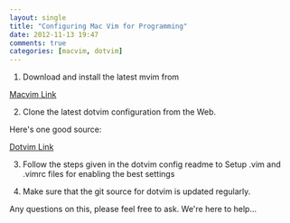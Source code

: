 ```yaml
---
layout: single
title: "Configuring Mac Vim for Programming"
date: 2012-11-13 19:47
comments: true
categories: [macvim, dotvim]
---
```


1. Download and install the latest mvim from 

[Macvim Link](http://code.google.com/p/macvim/)

2. Clone the latest dotvim configuration from the Web.

Here's one good source:

[Dotvim Link](https://github.com/astrails/dotvim)

3. Follow the steps given in the dotvim config readme to Setup .vim and .vimrc files for enabling the best settings

4. Make sure that the git source for dotvim is updated regularly.


Any questions on this, please feel free to ask. We're here to help...
